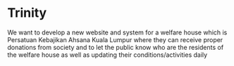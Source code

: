 # Trinity
We want to develop a new website and system for a welfare house which is Persatuan Kebajikan Ahsana Kuala Lumpur where they can receive proper donations from society and to let the public know who are the residents of the welfare house as well as updating their conditions/activities daily   
